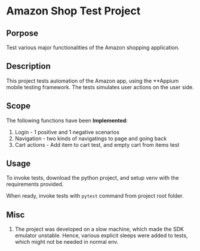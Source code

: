 # Amazon Shop Test Project

## Porpose
Test various major functionalities of the Amazon shopping application.

## Description

This project tests automation of the Amazon app, using the **Appium mobile testing framework. The tests simulates user actions on the user side.

## Scope

The following functions have been **Implemented**:
1. Login - 1 positive and 1 negative scenarios
2. Navigation - two kinds of navigatings to page and going back
3. Cart actions - Add item to cart test, and empty cart from items test


## Usage
To invoke tests, download the python project, and setup venv with the requirements provided.

When ready, invoke tests with `pytest` command from project root folder.


## Misc
1. The project was developed on a slow machine, which made the SDK emulator unstable. Hence, various explicit sleeps were added to tests, which might not be needed in normal env.

